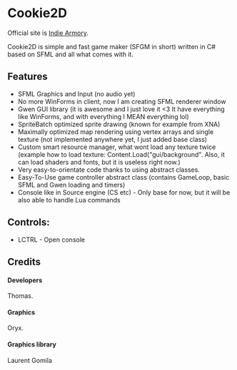 Cookie2D
===============
Official site is [Indie Armory](http://indiearmory.com).

Cookie2D is simple and fast game maker (SFGM in short) written in C# based on SFML and all what comes with it.

Features
---------
* SFML Graphics and Input (no audio yet)
* No more WinForms in client, now I am creating SFML renderer window
* Gwen GUI library (it is awesome and I just love it <3 It have everything like WinForms, and with everything I MEAN everything lol)
* SpriteBatch optimized sprite drawing (known for example from XNA)
* Maximally optimized map rendering using vertex arrays and single texture (not implemented anywhere yet, I just added base class)
* Custom smart resource manager, what wont load any texture twice (example how to load texture: Content.Load<Texture>("gui/background". Also, it can load shaders and fonts, but it is useless right now.)
* Very easy-to-orientate code thanks to using abstract classes.
* Easy-To-Use game controller abstract class (contains GameLoop, basic SFML and Gwen loading and timers)
* Console like in Source engine (CS etc) - Only base for now, but it will be also able to handle Lua commands

Controls:
---------
* LCTRL - Open console

Credits
-------
#### Developers
Thomas.

#### Graphics
Oryx.

#### Graphics library
Laurent Gomila